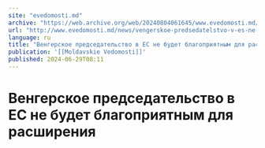 ```yaml
---
site: "evedomosti.md"
archive: "https://web.archive.org/web/20240804061645/www.evedomosti.md/news/vengerskoe-predsedatelstvo-v-es-ne-budet-blagopriyatnym-dlya"
url: "http://www.evedomosti.md/news/vengerskoe-predsedatelstvo-v-es-ne-budet-blagopriyatnym-dlya"
language: ru
title: "Венгерское председательство в ЕС не будет благоприятным для расширения"
publication: '[[Moldavskie Vedomosti]]'
published: 2024-06-29T08:11
---
```


# Венгерское председательство в ЕС не будет благоприятным для расширения

